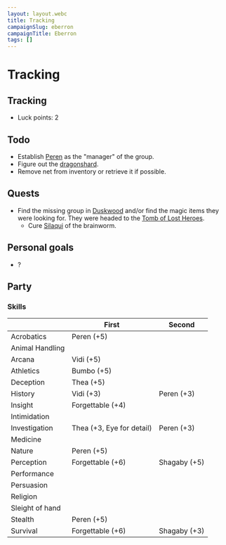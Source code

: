 ```yaml
---
layout: layout.webc
title: Tracking
campaignSlug: eberron
campaignTitle: Eberron
tags: []
---
```

# Tracking

## Tracking

- Luck points: 2

## Todo

- Establish [Peren](pcs/peren-ngintaku.md) as the "manager" of the group.
- Figure out the [dragonshard](other/dragonshards.md).
- Remove net from inventory or retrieve it if possible.

## Quests

- Find the missing group in [Duskwood](locations/duskwood.md) and/or find the magic items they were looking for. They were headed to the [Tomb of Lost Heroes](locations/tomb-of-lost-heroes.md).
	- Cure [Silaqui](npcs/silaqui-nightbreeze.md) of the brainworm.

## Personal goals

- ?

## Party

### Skills

|                 | First                     | Second       |
| --------------- | ------------------------- | ------------ |
| Acrobatics      | Peren (+5)                |              |
| Animal Handling |                           |              |
| Arcana          | Vidi (+5)                 |              |
| Athletics       | Bumbo (+5)                |              |
| Deception       | Thea (+5)                 |              |
| History         | Vidi (+3)                 | Peren (+3)   |
| Insight         | Forgettable (+4)          |              |
| Intimidation    |                           |              |
| Investigation   | Thea (+3, Eye for detail) | Peren (+3)   |
| Medicine        |                           |              |
| Nature          | Peren (+5)                |              |
| Perception      | Forgettable (+6)          | Shagaby (+5) |
| Performance     |                           |              |
| Persuasion      |                           |              |
| Religion        |                           |              |
| Sleight of hand |                           |              |
| Stealth         | Peren (+5)                |              |
| Survival        | Forgettable (+6)          | Shagaby (+3) |
